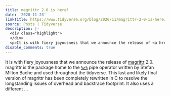 ```yaml
---
title: magrittr 2.0 is here!
date: '2020-11-23'
linkTitle: https://www.tidyverse.org/blog/2020/11/magrittr-2-0-is-here/
source: Posts | Tidyverse
description: |-
  <div class="highlight">
  </div>
  <p>It is with fiery joyousness that we announce the release of <a href="https://magrittr.tidyverse.org/" target="_blank" rel="noopener">magrittr</a> 2.0. magrittr is the package home to the <a href="https://magrittr.tidyverse.org/reference/pipe.html" target="_blank" rel="noopener"><code>%&gt;%</code></a> pipe operator written by Stefan Milton Bache and used throughout the tidyverse. This last and likely final version of magrittr has been completely rewritten in C to resolve the longstanding issues of overhead and backtrace footprint. It also uses a different ...
disable_comments: true
---
```

<div class="highlight">
</div>
<p>It is with fiery joyousness that we announce the release of <a href="https://magrittr.tidyverse.org/" target="_blank" rel="noopener">magrittr</a> 2.0. magrittr is the package home to the <a href="https://magrittr.tidyverse.org/reference/pipe.html" target="_blank" rel="noopener"><code>%&gt;%</code></a> pipe operator written by Stefan Milton Bache and used throughout the tidyverse. This last and likely final version of magrittr has been completely rewritten in C to resolve the longstanding issues of overhead and backtrace footprint. It also uses a different ...